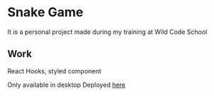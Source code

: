 # Snake Game

It is a personal project made during my training at Wild Code School

## Work

React Hooks, styled component

Only available in desktop
Deployed [here](https://sarahshr-snakegame.netlify.app/)
